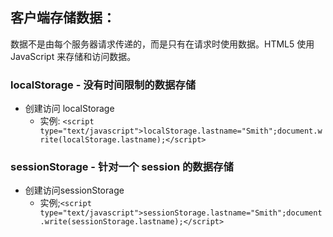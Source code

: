  客户端存储数据：
 ------
 数据不是由每个服务器请求传递的，而是只有在请求时使用数据。HTML5 使用 JavaScript 来存储和访问数据。
 
### localStorage - 没有时间限制的数据存储
* 创建访问 localStorage
  * 实例: `<script type="text/javascript">localStorage.lastname="Smith";document.write(localStorage.lastname);</script>`

### sessionStorage - 针对一个 session 的数据存储
* 创建访问sessionStorage
  * 实例;`<script type="text/javascript">sessionStorage.lastname="Smith";document.write(sessionStorage.lastname);</script>`
